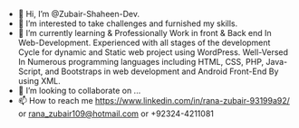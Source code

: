 - 👋 Hi, I’m @Zubair-Shaheen-Dev.
- 👀 I’m interested to take challenges and furnished my skills.
- 🌱 I’m currently learning & Professionally Work in front & Back end In Web-Development. Experienced with all stages of the development Cycle for dynamic and Static 
      web project using WordPress. Well-Versed In Numerous programming languages including HTML, CSS, PHP, Java-Script, and Bootstraps in web development and Android Front-End
      By using XML.
- 💞️ I’m looking to collaborate on ...
- 📫 How to reach me https://www.linkedin.com/in/rana-zubair-93199a92/ or rana_zubair109@hotmail.com or +92324-4211081

<!---
R-ZS-Dev/R-ZS-Dev is a ✨ special ✨ repository because its `README.md` (this file) appears on your GitHub profile.
You can click the Preview link to take a look at your changes.
--->
